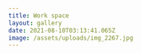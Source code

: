 ```yaml
---
title: Work space
layout: gallery
date: 2021-08-10T03:13:41.065Z
image: /assets/uploads/img_2267.jpg
---
```

